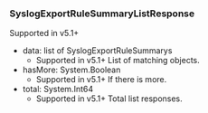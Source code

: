 ### SyslogExportRuleSummaryListResponse
Supported in v5.1+

- data: list of SyslogExportRuleSummarys
  - Supported in v5.1+
  List of matching objects.
- hasMore: System.Boolean
  - Supported in v5.1+
  If there is more.
- total: System.Int64
  - Supported in v5.1+
  Total list responses.
